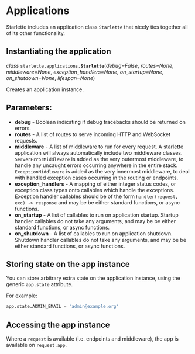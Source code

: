# Applications

<p>Starlette includes an application class <code>Starlette</code> that nicely ties together all of
its other functionality.</p>

## Instantiating the application

<div class="autodoc-signature"><em>class </em><code>starlette.applications.<strong>Starlette</strong></code><span class="autodoc-punctuation">(</span><em class="autodoc-param">debug=False</em><span class="autodoc-punctuation">, </span><em class="autodoc-param">routes=None</em><span class="autodoc-punctuation">, </span><em class="autodoc-param">middleware=None</em><span class="autodoc-punctuation">, </span><em class="autodoc-param">exception_handlers=None</em><span class="autodoc-punctuation">, </span><em class="autodoc-param">on_startup=None</em><span class="autodoc-punctuation">, </span><em class="autodoc-param">on_shutdown=None</em><span class="autodoc-punctuation">, </span><em class="autodoc-param">lifespan=None</em><span class="autodoc-punctuation">)</span></div>

Creates an application instance.

## Parameters:

<ul>
<li><strong>debug</strong> - Boolean indicating if debug tracebacks should be returned on errors.</li>
<li><strong>routes</strong> - A list of routes to serve incoming HTTP and WebSocket requests.</li>
<li><strong>middleware</strong> - A list of middleware to run for every request. A starlette
application will always automatically include two middleware classes.
<code>ServerErrorMiddleware</code> is added as the very outermost middleware, to handle
any uncaught errors occurring anywhere in the entire stack.
<code>ExceptionMiddleware</code> is added as the very innermost middleware, to deal
with handled exception cases occurring in the routing or endpoints.</li>
<li><strong>exception_handlers</strong> - A mapping of either integer status codes,
or exception class types onto callables which handle the exceptions.
Exception handler callables should be of the form
<code>handler(request, exc) -&gt; response</code> and may be be either standard functions, or
async functions.</li>
<li><strong>on_startup</strong> - A list of callables to run on application startup.
Startup handler callables do not take any arguments, and may be be either
standard functions, or async functions.</li>
<li><strong>on_shutdown</strong> - A list of callables to run on application shutdown.
Shutdown handler callables do not take any arguments, and may be be either
standard functions, or async functions.</li>
</ul>

## Storing state on the app instance

<p>You can store arbitrary extra state on the application instance, using the
generic <code>app.state</code> attribute.</p>

For example:

```python
app.state.ADMIN_EMAIL = 'admin@example.org'
```

## Accessing the app instance
<p>Where a <code>request</code> is available (i.e. endpoints and middleware), the app is available on <code>request.app</code>.</p>